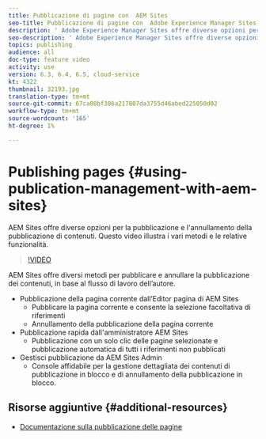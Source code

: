 ```yaml
---
title: Pubblicazione di pagine con  AEM Sites
seo-title: Pubblicazione di pagine con  Adobe Experience Manager Sites
description: ' Adobe Experience Manager Sites offre diverse opzioni per la pubblicazione e l''annullamento della pubblicazione di contenuti. Questo video illustra i vari metodi e le relative funzionalità.'
seo-description: ' Adobe Experience Manager Sites offre diverse opzioni per la pubblicazione e l''annullamento della pubblicazione di contenuti. Questo video illustra i vari metodi e le relative funzionalità.'
topics: publishing
audience: all
doc-type: feature video
activity: use
version: 6.3, 6.4, 6.5, cloud-service
kt: 4322
thumbnail: 32193.jpg
translation-type: tm+mt
source-git-commit: 67ca08bf386a217807da3755d46abed225050d02
workflow-type: tm+mt
source-wordcount: '165'
ht-degree: 1%

---
```



# Publishing pages {#using-publication-management-with-aem-sites}

 AEM Sites offre diverse opzioni per la pubblicazione e l&#39;annullamento della pubblicazione di contenuti. Questo video illustra i vari metodi e le relative funzionalità.

>[!VIDEO](https://video.tv.adobe.com/v/32193?quality=12&learn=on)

 AEM Sites offre diversi metodi per pubblicare e annullare la pubblicazione dei contenuti, in base al flusso di lavoro dell’autore.

* Pubblicazione della pagina corrente dall’Editor pagina di  AEM Sites
   * Pubblicare la pagina corrente e consente la selezione facoltativa di riferimenti
   * Annullamento della pubblicazione della pagina corrente
* Pubblicazione rapida dall&#39;amministratore  AEM Sites
   * Pubblicazione con un solo clic delle pagine selezionate e pubblicazione automatica di tutti i riferimenti non pubblicati
* Gestisci pubblicazione da  AEM Sites Admin
   * Console affidabile per la gestione dettagliata dei contenuti di pubblicazione in blocco e di annullamento della pubblicazione in blocco.

## Risorse aggiuntive {#additional-resources}

* [Documentazione sulla pubblicazione delle pagine](https://docs.adobe.com/content/help/en/experience-manager-65/authoring/authoring/publishing-pages.html)
